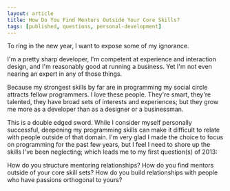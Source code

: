 ```yaml
---
layout: article
title: How Do You Find Mentors Outside Your Core Skills?
tags: [published, questions, personal-development]
---
```


To ring in the new year, I want to expose some of my ignorance.

I'm a pretty sharp developer, I'm competent at experience and interaction design, and
I'm reasonably good at running a business. Yet I'm not even nearing an expert in
any of those things.

Because my strongest skills by far are in programming my social circle attracts
fellow programmers. I love these people. They're smart, they're talented, they
have broad sets of interests and experiences; but they grow me more as a
developer than as a designer or a businessman.

This is a double edged sword. While I consider myself personally successful,
deepening my programming skills can make it difficult to relate with people
outside of that domain. I'm very glad I made the choice to focus on programming
for the past few years, but I feel I need to shore up the skills I've been
neglecting; which leads me to my first question(s) of 2013:

How do you structure mentoring relationships? How do you find mentors outside of
your core skill sets? How do you build relationships with people who have
passions orthogonal to yours?
